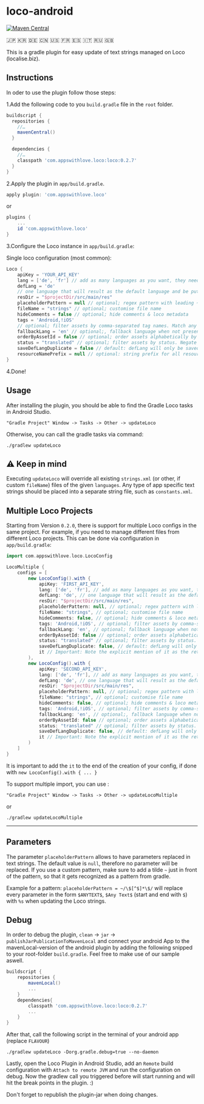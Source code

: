 # loco-android 

[![Maven Central](https://maven-badges.herokuapp.com/maven-central/com.appswithlove.loco/loco/badge.svg)](https://maven-badges.herokuapp.com/maven-central/com.appswithlove.loco/loco)


🇯🇵 🇰🇷 🇩🇪 🇨🇳 🇺🇸 🇫🇷 🇪🇸 🇮🇹 🇷🇺 🇬🇧

This is a gradle plugin for easy update of text strings managed on Loco (localise.biz).

## Instructions

In oder to use the plugin follow those steps:
 
1.Add the following code to you `build.gradle` file in the `root` folder.

```groovy
buildscript {
  repositories {
    //…
    mavenCentral()
  }

  dependencies {
    //…
    classpath 'com.appswithlove.loco:loco:0.2.7'
  }
}
```

2.Apply the plugin in `app/build.gradle`.

```groovy
apply plugin: 'com.appswithlove.loco'
``` 
or
```groovy
plugins {
    ...
    id 'com.appswithlove.loco'
}
``` 


3.Configure the Loco instance in `app/build.gradle`:

Single loco configuration (most common):
```groovy
Loco {
    apiKey = 'YOUR_API_KEY'
    lang = ['de', 'fr'] // add as many languages as you want, they need to exist on localise.biz
    defLang = 'de'
    // one language that will result as the default language and be put in values/strings.xml
    resDir = "$projectDir/src/main/res"
    placeholderPattern = null // optional; regex pattern with leading ~, default -> null
    fileName = "strings" // optional; customise file name
    hideComments = false // optional; hide comments & loco metadata 
    tags = 'Android,!iOS' 
    // optional; filter assets by comma-separated tag names. Match any tag with `*` and negate tags by prefixing with `!`. Whitespaces need to be replaced with _ (e.g. "Some tag" becomes "Some_tag").	 
    fallbackLang = 'en' // optional;, fallback language when not present
    orderByAssetId = false // optional; order assets alphabetically by Asset ID
    status = "translated" // optional; filter assets by status. Negate values by prefixing with !. e.g. "translated", or "!fuzzy".
    saveDefLangDuplicate = false // default: defLang will only be saved in values folder. If set to true, the defLang will also be saved in the specific folder (such as values-en)
    resourceNamePrefix = null // optional: string prefix for all resource names (default: null, no prefix)
}
```

4.Done!

## Usage

After installing the plugin, you should be able to find the Gradle Loco tasks in Android Studio.

```console 
"Gradle Project" Window -> Tasks -> Other -> updateLoco
```

Otherwise, you can call the gradle tasks via command:

```console
./gradlew updateLoco
```

## ⚠️ Keep in mind

Executing `updateLoco` will override all existing `strings.xml` (or other, if custom `fileName`)
files of the given `languages`. Any type of app specific text strings should be placed into a
separate string file, such as `constants.xml`.

## Multiple Loco Projects

Starting from Version `0.2.0`, there is support for multiple Loco configs in the same project. For example, if you need to manage different files from different Loco projects. This can be done via configuration in `app/build.gradle`:

```groovy
import com.appswithlove.loco.LocoConfig

LocoMultiple {
    configs = [
        new LocoConfig().with {
            apiKey: 'FIRST_API_KEY',
            lang: ['de', 'fr'], // add as many languages as you want, they need to exist on localise.biz
            defLang: 'de', // one language that will result as the default language and be put in values/strings.xml
            resDir: "$projectDir/src/main/res",
            placeholderPattern: null, // optional; regex pattern with leading ~, default -> null
            fileName: "strings", // optional; customise file name
            hideComments: false, // optional; hide comments & loco metadata 
            tags: 'Android,!iOS', // optional; filter assets by comma-separated tag names. Match any tag with `*` and negate tags by prefixing with `!`. Whitespaces need to be replaced with _ (e.g. "Some tag" becomes "Some_tag").	 
            fallbackLang: 'en', // optional; fallback language when not present
            orderByAssetId: false // optional; order assets alphabetically by Asset ID
            status: "translated" // optional; filter assets by status. Negate values by prefixing with !. e.g. "translated", or "!fuzzy".
            saveDefLangDuplicate: false, // default: defLang will only be saved in values folder. If set to true, the defLang will also be saved in the specific folder (such as values-en)
            it // Important: Note the explicit mention of it as the return value
        ),
        new LocoConfig().with {
            apiKey: 'SECOND_API_KEY',
            lang: ['de', 'fr'], // add as many languages as you want, they need to exist on localise.biz
            defLang: 'de', // one language that will result as the default language and be put in values/strings.xml
            resDir: "$projectDir/src/main/res",
            placeholderPattern: null, // optional; regex pattern with leading ~, default -> null
            fileName: "strings", // optional; customise file name
            hideComments: false, // optional; hide comments & loco metadata 
            tags: 'Android,!iOS', // optional; filter assets by comma-separated tag names. Match any tag with `*` and negate tags by prefixing with `!`. Whitespaces need to be replaced with _ (e.g. "Some tag" becomes "Some_tag").
            fallbackLang: 'en', // optional;, fallback language when not present
            orderByAssetId: false // optional; order assets alphabetically by Asset ID
            status: "translated" // optional; filter assets by status. Negate values by prefixing with !. e.g. "translated", or "!fuzzy".
            saveDefLangDuplicate: false, // default: defLang will only be saved in values folder. If set to true, the defLang will also be saved in the specific folder (such as values-en)
            it // Important: Note the explicit mention of it as the return value
        )
    ]
}
```

It is important to add the `it` to the end of the creation of your config, if done with `new LocoConfig().with { ... }`


To support multiple import, you can use :

```console 
"Gradle Project" Window -> Tasks -> Other -> updateLocoMultiple
```

or

```console
./gradlew updateLocoMultiple
```

---

## Parameters

The parameter `placeholderPattern` allows to have parameters replaced in text strings. The default value is `null`, therefore no parameter will be replaced. 
If you use a custom pattern, make sure to add a tilde `~` just in front of the pattern, so that it gets recognized as a pattern from gradle.

Example for a pattern: 
`placeholderPattern = ~/\$[^$]*\$/` will replace every parameter in the form `$ANYTEXT$`, `$Any Text$` (start and end with `$`)  with `%s` when updating the Loco strings.
 

## Debug

In order to debug the plugin, `clean` -> `jar` -> `publishJarPublicationToMavenLocal` and connect your android App to the mavenLocal-version of the android plugin by adding the following snipped to your root-folder `build.gradle`. Feel free to make use of our sample aswell.

```groovy
buildscript {
	repositories {
		mavenLocal()
		...
	}
	dependencies{
	    classpath 'com.appswithlove.loco:loco:0.2.7'
	    ...
	} 
}
```

After that, call the following script in the terminal of your android app (replace `FLAVOUR`)

```console
./gradlew updateLoco -Dorg.gradle.debug=true --no-daemon
```

Lastly, open the Loco Plugin in Android Studio, add an `Remote` build configuration with `Attach to remote JVM` and run the configuration on debug. Now the gradlew call you triggered before will start running and will hit the break points in the plugin. :) 

Don't forget to republish the plugin-jar when doing changes.

